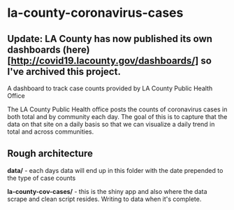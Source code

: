 # la-county-coronavirus-cases

## Update: LA County has now published its own dashboards (here)[http://covid19.lacounty.gov/dashboards/] so I've archived this project.

A dashboard to track case counts provided by LA County Public Health Office

The LA County Public Health office posts the counts of coronavirus cases in both total and by community each day. The goal of this is to capture that the data on that site on a daily basis so that we can visualize a daily trend in total and across communities.

## Rough architecture

**data/** - each days data will end up in this folder with the date prepended to the type of case counts

**la-county-cov-cases/** - this is the shiny app and also where the data scrape and clean script resides. Writing to data when it's complete.
